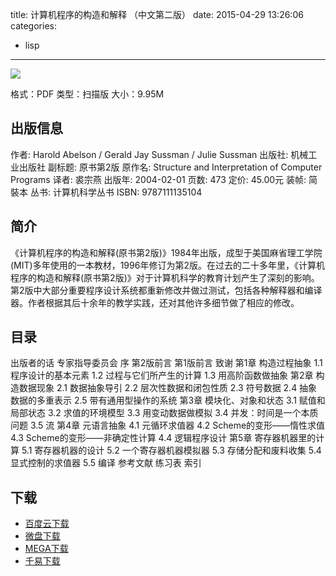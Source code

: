 title: 计算机程序的构造和解释 （中文第二版）
date: 2015-04-29 13:26:06
categories:
  - lisp
---

![](http://img5.douban.com/lpic/s1113106.jpg)

格式：PDF
类型：扫描版
大小：9.95M

<!--more-->

## 出版信息 ##

作者: Harold Abelson / Gerald Jay Sussman / Julie Sussman 
出版社: 机械工业出版社
副标题: 原书第2版
原作名: Structure and Interpretation of Computer Programs
译者: 裘宗燕 
出版年: 2004-02-01
页数: 473
定价: 45.00元
装帧: 简裝本
丛书: 计算机科学丛书
ISBN: 9787111135104

## 简介 ##

《计算机程序的构造和解释(原书第2版)》1984年出版，成型于美国麻省理工学院(MIT)多年使用的一本教材，1996年修订为第2版。在过去的二十多年里，《计算机程序的构造和解释(原书第2版)》对于计算机科学的教育计划产生了深刻的影响。第2版中大部分重要程序设计系统都重新修改并做过测试，包括各种解释器和编译器。作者根据其后十余年的教学实践，还对其他许多细节做了相应的修改。

## 目录 ##

出版者的话
专家指导委员会
序
第2版前言
第1版前言
致谢
第1章 构造过程抽象
1.1 程序设计的基本元素
1.2 过程与它们所产生的计算
1.3 用高阶函数做抽象
第2章 构造数据现象
2.1 数据抽象导引
2.2 层次性数据和闭包性质
2.3 符号数据
2.4 抽象数据的多重表示
2.5 带有通用型操作的系统
第3章 模块化、对象和状态
3.1 赋值和局部状态
3.2 求值的环境模型
3.3 用变动数据做模拟
3.4 并发：时间是一个本质问题
3.5 流
第4章 元语言抽象
4.1 元循环求值器
4.2 Scheme的变形——惰性求值
4.3 Scheme的变形——非确定性计算
4.4 逻辑程序设计
第5章 寄存器机器里的计算
5.1 寄存器机器的设计
5.2 一个寄存器机器模拟器
5.3 存储分配和废料收集
5.4 显式控制的求值器
5.5 编译
参考文献
练习表
索引

## 下载 ##

* [百度云下载](http://pan.baidu.com/s/1eQs4e0y)
* [微盘下载](http://vdisk.weibo.com/s/aADaW4YROTb7M)
* [MEGA下载](https://mega.co.nz/#!CZ8SHKjZ!j8u4i07Ik1Y8BqSP81tJIdZMFKddLHpb7ngM4zfjJLg)
* [千易下载](http://1000eb.com/1ggby)

